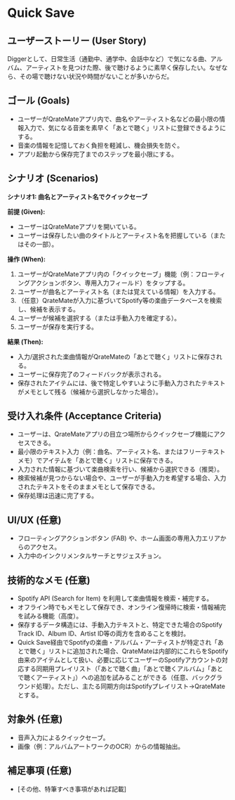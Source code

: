 # Quick Save

<!-- Story titles should be simple, clear, and as short as possible, as they will be used for branch names, etc. For example, if the feature is about importing playlists, the title could be "Import Playlist". -->

## ユーザーストーリー (User Story)

Diggerとして、日常生活（通勤中、通学中、会話中など）で気になる曲、アルバム、アーティストを見つけた際、後で聴けるように素早く保存したい。なぜなら、その場で聴けない状況や時間がないことが多いからだ。

## ゴール (Goals)

- ユーザーがQrateMateアプリ内で、曲名やアーティスト名などの最小限の情報入力で、気になる音楽を素早く「あとで聴く」リストに登録できるようにする。
- 音楽の情報を記憶しておく負担を軽減し、機会損失を防ぐ。
- アプリ起動から保存完了までのステップを最小限にする。

## シナリオ (Scenarios)

**シナリオ1: 曲名とアーティスト名でクイックセーブ**

**前提 (Given):**

- ユーザーはQrateMateアプリを開いている。
- ユーザーは保存したい曲のタイトルとアーティスト名を把握している（またはその一部）。

**操作 (When):**

1. ユーザーがQrateMateアプリ内の「クイックセーブ」機能（例：フローティングアクションボタン、専用入力フィールド）をタップする。
2. ユーザーが曲名とアーティスト名（または覚えている情報）を入力する。
3. （任意）QrateMateが入力に基づいてSpotify等の楽曲データベースを検索し、候補を表示する。
4. ユーザーが候補を選択する（または手動入力を確定する）。
5. ユーザーが保存を実行する。

**結果 (Then):**

- 入力/選択された楽曲情報がQrateMateの「あとで聴く」リストに保存される。
- ユーザーに保存完了のフィードバックが表示される。
- 保存されたアイテムには、後で特定しやすいように手動入力されたテキストがメモとして残る（候補から選択しなかった場合）。

## 受け入れ条件 (Acceptance Criteria)

- ユーザーは、QrateMateアプリの目立つ場所からクイックセーブ機能にアクセスできる。
- 最小限のテキスト入力（例：曲名、アーティスト名、またはフリーテキストメモ）でアイテムを「あとで聴く」リストに保存できる。
- 入力された情報に基づいて楽曲検索を行い、候補から選択できる（推奨）。
- 検索候補が見つからない場合や、ユーザーが手動入力を希望する場合、入力されたテキストをそのままメモとして保存できる。
- 保存処理は迅速に完了する。

## UI/UX (任意)

- フローティングアクションボタン (FAB) や、ホーム画面の専用入力エリアからのアクセス。
- 入力中のインクリメンタルサーチとサジェスチョン。

## 技術的なメモ (任意)

- Spotify API (Search for Item) を利用して楽曲情報を検索・補完する。
- オフライン時でもメモとして保存でき、オンライン復帰時に検索・情報補完を試みる機能（高度）。
- 保存するデータ構造には、手動入力テキストと、特定できた場合のSpotify Track ID、Album ID、Artist ID等の両方を含めることを検討。
- Quick Save経由でSpotifyの楽曲・アルバム・アーティストが特定され「あとで聴く」リストに追加された場合、QrateMateは内部的にこれらをSpotify由来のアイテムとして扱い、必要に応じてユーザーのSpotifyアカウントの対応する同期用プレイリスト（「あとで聴く曲」「あとで聴くアルバム」「あとで聴くアーティスト」）への追加を試みることができる（任意、バックグラウンド処理）。ただし、主たる同期方向はSpotifyプレイリスト→QrateMateとする。

## 対象外 (任意)

- 音声入力によるクイックセーブ。
- 画像（例：アルバムアートワークのOCR）からの情報抽出。

## 補足事項 (任意)

- [その他、特筆すべき事項があれば記載]
